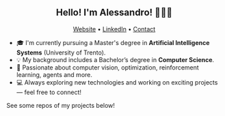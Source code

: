 <h2 align="center">Hello! I'm Alessandro! 👋🏻😀</h2>
<p align="center">
   <a href="https://alessandrolorenzi.it/">Website</a> •
   <a href="https://www.linkedin.com/in/alessandro-lorenzi-48a6131b5/">LinkedIn</a> •
   <a href="mailto: lorenzi.alessandro19@gmail.com">Contact</a>
</p>


- 🎓 I'm currently pursuing a Master's degree in **Artificial Intelligence Systems** (University of Trento).
- 💡 My background includes a Bachelor’s degree in **Computer Science**.
- 🚀 Passionate about computer vision, optimization, reinforcement learning, agents and more.
- 💻 Always exploring new technologies and working on exciting projects — feel free to connect!

See some repos of my projects below!
